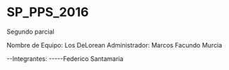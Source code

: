 # SP_PPS_2016
Segundo parcial

Nombre de Equipo: Los DeLorean
Administrador: Marcos Facundo Murcia

--Integrantes:
-----Federico Santamaria
